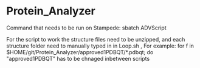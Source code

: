 # Protein_Analyzer

Command that needs to be run on Stampede:
sbatch ADVScript

For the script to work the structure files need to be unzipped, and each structure folder need to manually typed in in Loop.sh , For example: 
      for f in $HOME/git/Protein_Analyzer/approved1PDBQT/*.pdbqt; do
"approved1PDBQT" has to be chnaged inbetween scripts
